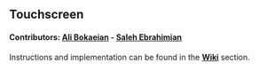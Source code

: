 ## Touchscreen

#### Contributors:  [Ali Bokaeian](https://github.com/AliBokaeian) - [Saleh Ebrahimian](https://github.com/salehprg)

Instructions and implementation can be found in the **[Wiki](https://github.com/FUM-Isense/touchscreen/wiki)** section.
